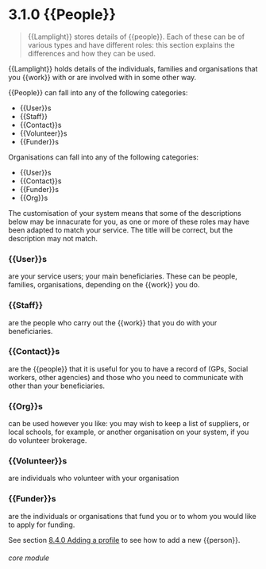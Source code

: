 # 3.1.0    {{People}}

> {{Lamplight}} stores details of {{people}}. Each of these can be of various types and have different roles: this section explains the differences and how they can be used. 

{{Lamplight}} holds details of the individuals, families and organisations that you {{work}} with or are involved with in some other way.

{{People}} can fall into any of the following categories:

  * {{User}}s
  * {{Staff}}
  * {{Contact}}s
  * {{Volunteer}}s
  * {{Funder}}s

Organisations can fall into any of the following categories:

  * {{User}}s
 * {{Contact}}s
  * {{Funder}}s
  * {{Org}}s
  
The customisation of your system means that some of the descriptions below may be innacurate for you, as one or more of these roles may have been adapted to match your service.  The title will be correct, but the description may not match.

### {{User}}s

are your service users; your main beneficiaries. These can be people, families, organisations, depending on the {{work}} you do. 

### {{Staff}}

are the people who carry out the {{work}} that you do with your beneficiaries. 

### {{Contact}}s

are the {{people}} that it is useful for you to have a record of (GPs, Social workers, other agencies) and those who you need to communicate with other than your beneficiaries.

### {{Org}}s

can be used however you like: you may wish to keep a list of suppliers, or local schools, for example, or another organisation on your system, if you do volunteer brokerage.

### {{Volunteer}}s

are individuals who volunteer with your organisation

### {{Funder}}s

are the individuals or organisations that fund you or to whom you would like to apply for funding.

See section [8.4.0  Adding a profile](/help/index/v/{{version}}/p/8.4.0) to see how to add a new {{person}}. 

###### core module

